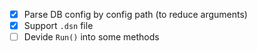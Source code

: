 - [x] Parse DB config by config path (to reduce arguments)
- [x] Support `.dsn` file
- [ ] Devide `Run()` into some methods

